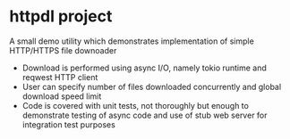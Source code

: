 # httpdl project

A small demo utility which demonstrates implementation of simple
HTTP/HTTPS file downoader

* Download is performed using async I/O, namely tokio runtime and reqwest HTTP client
* User can specify number of files downloaded concurrently and global download speed limit
* Code is covered with unit tests, not thoroughly but enough to demonstrate
    testing of async code and use of stub web server for integration test purposes
